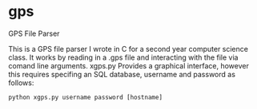 gps
===

GPS File Parser

This is a GPS file parser I wrote in C for a second year computer science class. It works by reading in a .gps file and interacting with the file via comand line arguments. xgps.py Provides a graphical interface, however this requires specifing an SQL database, username and password as follows:

<code>python xgps.py username password [hostname]</code>
